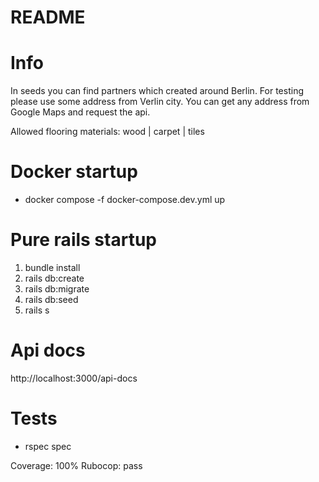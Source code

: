 # README

# Info

In seeds you can find partners which created around Berlin.
For testing please use some address from Verlin city.
You can get any address from Google Maps and request the api.

Allowed flooring materials: wood | carpet | tiles

# Docker startup

- docker compose -f docker-compose.dev.yml up

# Pure rails startup

1. bundle install
2. rails db:create
3. rails db:migrate
4. rails db:seed
5. rails s

# Api docs

http://localhost:3000/api-docs

# Tests

- rspec spec

Coverage: 100%
Rubocop: pass
